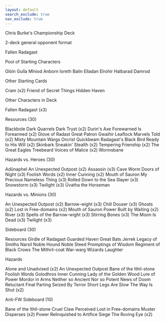 ```yaml
---
layout: default
search_exclude: true
nav_exclude: true
---
```


Chris Burke's
Championship Deck

2-deck general opponent format

Fallen Radagast

 

Pool of Starting Characters

Glóin
Gulla
Mîniod
Anborn
Ioreth
Balin
Elladan
Elrohir
Halbarad
Damrod
 

Other Starting Cards

Cram (x2)
Friend of Secret Things
Hidden Haven
 

Other Characters in Deck

Fallen Radagast (x3)
 

Resources (30)

Blackbole
Dark Quarrels
Dark Tryst (x2)
Durin's Axe
Forewarned Is Forearmed (x2)
Glove of Radast
Great Patron
Gwaihir
Leaflock
Marvels Told (x2)
Misty Mountain Wargs
Orcrist
Quickbeam
Radagast's Black Bird
Ready to His Will (x2)
Skinbark
Sneakin'
Stealth (x2)
Tempering Frienship (x2)
The Great Eagles
Treebeard
Voices of Malice (x2)
Wormsbane
 

Hazards vs. Heroes (30)

Adûnaphel
An Unexpected Outpost (x2)
Assassin (x3)
Cave Worm
Doors of Night (x3)
Foolish Words (x2)
Inner Cunning (x2)
Mouth of Sauron
My Precious
Nameless Thing (x3)
Rolled Down to the Sea
Slayer (x3)
Snowstorm (x3)
Twilight (x3)
Ûvatha the Horseman
 

Hazards vs. Minions (30)

An Unexpected Outpost (x2)
Barrow-wight (x3)
Chill Douser (x3)
Ghosts (x2)
Lost in Free-domains (x2)
Mouth of Sauron
Power Built by Waiting (x2)
River (x3)
Spells of the Barrow-wight (x3)
Stirring Bones (x3)
The Moon Is Dead (x3)
Twilight (x3)
 

Sideboard (30)

Resources
Girdle of Radagast
Guarded Haven
Great Bats
Jerrek
Legacy of Smiths
Narsil
Noble Hound
Noble Steed
Promptings of Wisdom
Regiment of Black Crows
The Mithril-coat
War-warg
Wizards Laughter
 

Hazards

Alone and Unadvised (x2)
An Unexpected Outpost
Bane of the Ithil-stone
Foolish Words
Golodhros
Inner Cunning
Lady of the Golden Wood
Lure of Power
Mordor in Arms
Neither so Ancient Nor so Potent
News of Doom
Reluctant Final Parting
Seized By Terror
Short Legs Are Slow
The Way Is Shut (x2)
 

Anti-FW Sideboard (10)

Bane of the Ithil-stone
Cruel Claw Perceived
Lost in Free-domains
Muster Disperses (x2)
Power Relinquished to Artifice
Siege
The Roving Eye (x2)
